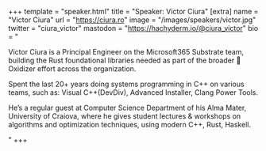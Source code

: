 +++
template = "speaker.html"
title = "Speaker: Victor Ciura"
[extra]
  name = "Victor Ciura"
  url = "https://ciura.ro"
  image = "/images/speakers/victor.jpg"
  twitter = "ciura_victor"
  mastodon = "https://hachyderm.io/@ciura_victor"
  bio = "<p>Victor Ciura is a Principal Engineer on the Microsoft365 Substrate team, building the Rust foundational libraries needed as part of the broader 🦀Oxidizer effort across the organization.</p><p>Spent the last 20+ years doing systems programming in C++ on various teams, such as: Visual C++(DevDiv), Advanced Installer, Clang Power Tools.</p><p>He’s a regular guest at Computer Science Department of his Alma Mater, University of Craiova, where he gives student lectures & workshops on algorithms and optimization techniques, using modern C++, Rust, Haskell.</p>"
+++
